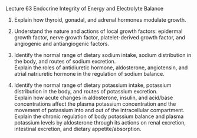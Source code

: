 Lecture 63 Endocrine Integrity of Energy and Electrolyte Balance

1. Explain how thyroid, gonadal, and adrenal hormones modulate growth. 

2. Understand the nature and actions of local growth factors: epidermal growth factor, nerve growth factor, platelet-derived growth factor, and angiogenic and antiangiogenic factors.

3. Identify the normal range of dietary sodium intake, sodium distribution in the body, and routes of sodium excretion.  
Explain the roles of antidiuretic hormone, aldosterone, angiotensin, and atrial natriuretic hormone in the regulation of sodium balance.

4. Identify the normal range of dietary potassium intake, potassium distribution in the body, and routes of potassium excretion.  
Explain how acute changes in aldosterone, insulin, and acid/base concentrations affect the plasma potassium concentration and the movement of potassium into and out of the intracellular compartment.  
Explain the chronic regulation of body potassium balance and plasma potassium levels by aldosterone through its actions on renal excretion, intestinal excretion, and dietary appetite/absorption.

